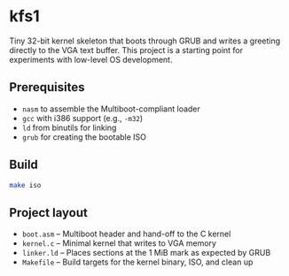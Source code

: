# kfs1

Tiny 32-bit kernel skeleton that boots through GRUB and writes a greeting
directly to the VGA text buffer. This project is a starting point for
experiments with low-level OS development.

## Prerequisites

- `nasm` to assemble the Multiboot-compliant loader
- `gcc` with i386 support (e.g., `-m32`)
- `ld` from binutils for linking
- `grub` for creating the bootable ISO

## Build

```bash
make iso      
```


## Project layout

- `boot.asm` – Multiboot header and hand-off to the C kernel
- `kernel.c` – Minimal kernel that writes to VGA memory
- `linker.ld` – Places sections at the 1 MiB mark as expected by GRUB
- `Makefile` – Build targets for the kernel binary, ISO, and clean up



